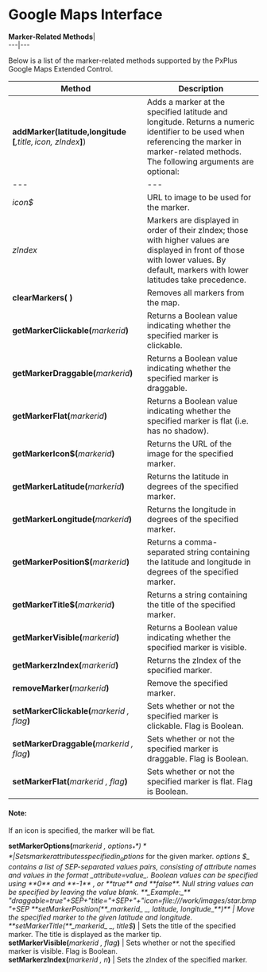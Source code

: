 # Google Maps Interface  
  
**Marker-Related Methods**|   
---|---  
  
Below is a list of the marker-related methods supported by the PxPlus Google Maps Extended Control.

**Method** |  **Description**  
---|---  
**addMarker(latitude,longitude [**_,title$, icon$, zIndex_**]**) |  Adds a marker at the specified latitude and longitude. Returns a numeric identifier to be used when referencing the marker in marker-related methods. The following arguments are optional: |  _title$_ |  Title is displayed in the marker tip.  
---|---  
_icon$_ |  URL to image to be used for the marker.  
_zIndex_ |  Markers are displayed in order of their zIndex; those with higher values are displayed in front of those with lower values. By default, markers with lower latitudes take precedence.  
**clearMarkers( )** |  Removes all markers from the map.  
**getMarkerClickable(**_markerid_**)** |  Returns a Boolean value indicating whether the specified marker is clickable.  
**getMarkerDraggable(**_markerid_**)** |  Returns a Boolean value indicating whether the specified marker is draggable.  
**getMarkerFlat(**_markerid_**)** |  Returns a Boolean value indicating whether the specified marker is flat (i.e. has no shadow).  
**getMarkerIcon$(**_markerid_**)** |  Returns the URL of the image for the specified marker.  
**getMarkerLatitude(**_markerid_**)** |  Returns the latitude in degrees of the specified marker.  
**getMarkerLongitude(**_markerid_**)** |  Returns the longitude in degrees of the specified marker.  
**getMarkerPosition$(**_markerid_**)** |  Returns a comma-separated string containing the latitude and longitude in degrees of the specified marker.  
**getMarkerTitle$(**_markerid_**)** |  Returns a string containing the title of the specified marker.  
**getMarkerVisible(**_markerid_**)** |  Returns a Boolean value indicating whether the specified marker is visible.  
**getMarkerzIndex(**_markerid_**)** |  Returns the zIndex of the specified marker.  
**removeMarker(**_markerid_**)** |  Remove the specified marker.  
**setMarkerClickable(**_markerid_ _, flag_**)** |  Sets whether or not the specified marker is clickable. Flag is Boolean.  
**setMarkerDraggable(**_markerid_ _, flag_**)** |  Sets whether or not the specified marker is draggable. Flag is Boolean.  
**setMarkerFlat(**_markerid_ _, flag_**)** |  Sets whether or not the specified marker is flat. Flag is Boolean.

#### **Note:**  
If an icon is specified, the marker will be flat.  
  
**setMarkerOptions(**_markerid_ _, options$_**)** |  Sets marker attributes specified in _options$_ for the given marker. _options_ _$_ contains a list of SEP-separated values pairs, consisting of attribute names and values in the format _attribute=value_. Boolean values can be specified using **0** and **-1** , or **true** and **false**. Null string values can be specified by leaving the value blank. **_Example:_** "draggable=true"+SEP+"title="+SEP+"+"icon=file:///work/images/star.bmp"+SEP  
**setMarkerPosition(**_markerid_ _, latitude, longitude_**)** |  Move the specified marker to the given latitude and longitude.  
**setMarkerTitle(**_markerid_ _, title$_**)** |  Sets the title of the specified marker. The title is displayed as the marker tip.  
**setMarkerVisible(**_markerid_ _, flag_**)** |  Sets whether or not the specified marker is visible. Flag is Boolean.  
**setMarkerzIndex(**_markerid_ _, n_**)** |  Sets the zIndex of the specified marker.
